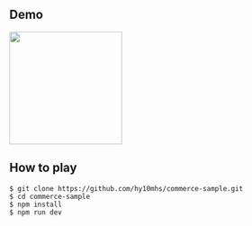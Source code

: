 ## Demo
<img src="/sample.gif?raw=true" width="200px">

## How to play
```
$ git clone https://github.com/hy10mhs/commerce-sample.git
$ cd commerce-sample
$ npm install
$ npm run dev
```
